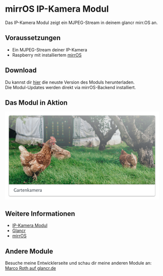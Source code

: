 # mirrOS IP-Kamera Modul

Das IP-Kamera Modul zeigt ein MJPEG-Stream in deinem glancr mirr.OS an.


## Voraussetzungen

* Ein MJPEG-Stream deiner IP-Kamera
* Raspberry mit installiertem [mirrOS](https://glancr.de/mirr-os/)


## Download

Du kannst dir [hier](https://glancr.de/module/home-automation/ip-kamera/) die neuste Version des Moduls herunterladen. <br>
Die Modul-Updates werden direkt via mirrOS-Backend installiert.


## Das Modul in Aktion

![Preview](assets/modulpreviews_ipcam.png)

## Weitere Informationen
* [IP-Kamera Modul](https://glancr.de/module/home-automation/ip-kamera/)
* [Glancr](https://glancr.de)
* [mirrOS](https://glancr.de/#mirr_os)


## Andere Module

Besuche meine Entwicklerseite und schau dir meine anderen Module an:<br>
[Marco Roth auf glancr.de](https://glancr.de/entwickler/marco-roth/)
